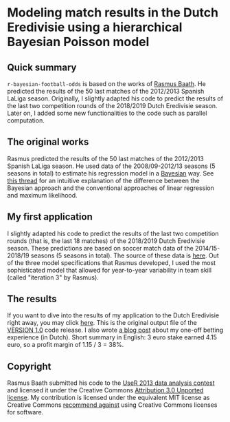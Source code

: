 # Modeling match results in the Dutch Eredivisie using a hierarchical Bayesian Poisson model

## Quick summary
`r-bayesian-football-odds` is based on the works of [Rasmus Baath](http://www.sumsar.net/blog/2013/07/modeling-match-results-in-la-liga-part-one/). He predicted the results of the 50 last matches of the 2012/2013 Spanish LaLiga season. Originally, I slightly adapted his code to predict the results of the last two competition rounds of the 2018/2019 Dutch Eredivisie season. Later on, I added some new functionalities to the code such as parallel computation.

## The original works
Rasmus predicted the results of the 50 last matches of the 2012/2013 Spanish LaLiga season. He used data of the 2008/09-2012/13 seasons (5 seasons in total) to estimate his regression model in a [Bayesian](https://en.wikipedia.org/wiki/Bayes_estimator) way. See [this thread](https://stats.stackexchange.com/questions/252577/bayes-regression-how-is-it-done-in-comparison-to-standard-regression) for an intuitive explanation of the difference between the Bayesian approach and the conventional approaches of linear regression and maximum likelihood.

## My first application
I slightly adapted his code to predict the results of the last two competition rounds (that is, the last 18 matches) of the 2018/2019 Dutch Eredivisie season. These predictions are based on soccer match data of the 2014/15-2018/19 seasons (5 seasons in total). The source of these data is [here](http://www.football-data.co.uk/netherlandsm.php). Out of the three model specifications that Rasmus developed, I used the most sophisticated model that allowed for year-to-year variability in team skill (called "iteration 3" by Rasmus).

## The results
If you want to dive into the results of my application to the Dutch Eredivisie right away, you may click [here](http://htmlpreview.github.io/?https://github.com/pjastam/r-bayesian-football-odds/blob/1409c9e8bbcfe92d8526e2fc866e0f7a57549d60/NL_eredivisie_2014_2019.nb.html). This is the original output file of the [VERSION 1.0](https://github.com/pjastam/r-bayesian-football-odds/releases/tag/v1.0) code release. I also wrote [a blog post](https://www.pietstam.nl/posts/2019-05-10-de-bal-is-rond/) about my one-off betting experience (in Dutch). Short summary in English: 3 euro stake earned 4.15 euro, so a profit margin of 1.15 / 3 = 38%.

## Copyright
Rasmus Baath submitted his code to the [UseR 2013 data analysis contest](https://www.r-project.org/conferences/useR-2013/) and licensed it under the Creative Commons [Attribution 3.0 Unported license](http://creativecommons.org/licenses/by/3.0/). My contribution is licensed under the equivalent MIT license as Creative Commons [recommend against](https://creativecommons.org/faq/#can-i-apply-a-creative-commons-license-to-software) using Creative Commons licenses for software.